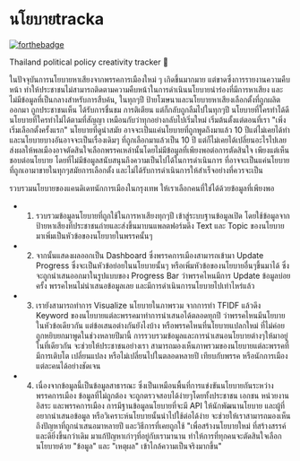 # นโยบายtracka 
[![forthebadge](https://forthebadge.com/images/badges/built-by-developers.svg)](https://forthebadge.com)

Thailand political policy creativity tracker 🚀

ในปัจจุบันการนโยบายหาเสียงจากพรรคการเมืองใหม่ ๆ เกิดขึ้นมากมาย แต่ขาดซึ่งการรายงานความคืบหน้า
ทำให้ประชาชนไม่สามารถติดตามความคืบหน้าในการดำเนินนโยบายนำร่องที่มีการหาเสียง และไม่มีข้อมูลที่เป็นกลางสำหรับการสืบค้น,
ในทุกๆปี ป้ายโฆษนาและนโยบายหาเสียงเลือกตั้งที่ถูกผลิตออกมา ถูกประชาชนเห็น ได้รับการชื่นชม การติเตียน แต่ก็กลับถูกลืมไปในทุกๆปี
 นโยบายที่ใครทำได้ดี นโยบายที่ใครทำไม่ได้ตามที่สัญญา เหมือนกับว่าทุกอย่างกลับไปเริ่มใหม่ เริ่มต้นตั้งแต่ตอนที่เรา "เพิ่งเริ่มเลือกตั้งครั้งแรก"
นโยบายที่ดูนำสมัย อาจจะเป็นแค่นโยบายที่ถูกพูดถึงมาแล้ว 10 ปีแต่ไม่เคยได้ทำ และนโยบายบางอันอาจจะเป็นเรื่องเดิมๆ ที่ถูกเลือกมาแล้วเป็น 10 ปี แต่ก็ไม่เคยได้เปลี่ยนอะไรไปเลย
ส่งผลให้พลเมืองอาจตัดสินใจเลือกพรรคเหล่านั้นโดยไม่มีข้อมูลที่เพียงพอต่อการตัดสินใจ เพียงแต่เห็นชอบต่อนโยบาย
โดยที่ไม่มีข้อมูลสนับสนุนถึงความเป็นไปได้ในการดำเนินการ ที่อาจจะเป็นแค่นโยบายที่ถูกเอามาขายในทุกๆสมัยการเลือกตั้ง และไม่ได้รับการดำเนินการให้สำเร็จอย่างที่ควรจะเป็น


รวบรวมนโยบายของแคนดิเดทนักการเมืองในกรุงเทพ ให้เราเลือกคนที่ใช่ได้ด้วยข้อมูลที่เพียงพอ
- 1. รวบรวมข้อมูลนโยบายที่ถูกใช้ในการหาเสียงทุกๆปี เข้าสู่ระบบฐานข้อมูลเปิด โดยใช้ข้อมูลจากป้ายหาเสียงที่ประชาชนถ่ายและส่งขึ้นมาบนแพลตฟอร์มดึง Text และ Topic ของนโยบาย มาเพิ่มเป็นหัวข้อของนโยบายในพรรคนั้นๆ
- 2. จากนั้นแสดงผลออกเป็น Dashboard ซึ่งพรรคการเมืองสามารถเข้ามา Update Progress ซึ่งจะเป็นหัวข้อย่อยในนโยบายนั้นๆ หรือเพิ่มหัวข้อของนโยบายอื่นๆขึ้นมาได้ ซึ่งจะถูกนำเสนออกมาในรูปแบบของ Progress Bar ว่าพรรคไหนมีการ Update ข้อมูลบ่อยครั้ง พรรคไหนไม่นำเสนอข้อมูลเลย และมีการดำเนินการนโยบายไปเท่าไหร่แล้ว
- 3. เรายังสามารถทำการ Visualize นโยบายในภาพรวม จากการทำ TFIDF แล้วดึง Keyword ของนโยบายแต่ละพรรคมาทำการนำเสนอได้ตลอดทุกปี ว่าพรรคไหนมีนโยบายในหัวข้อเดียวกัน แต่ข้อเสนอต่างกันยังไงบ้าง หรือพรรคไหนที่นโยบายแปลกใหม่ ที่ไม่ค่อยถูกหยิบยกมาพูดในช่วงหลายปีมานี้
การรวบรวมข้อมูลและการนำเสนอนโยบายต่างๆให้มาอยู่ในที่เดียวกัน จะช่วยให้ประชาชนอย่างเรา สามารถมองเห็นภาพรวมของนโยบายแต่ละพรรคที่มีการเติบโต เปลี่ยนแปลง หรือไม่เปลี่ยนไปในตลอดหลายปี เทียบกับพรรค หรือนักการเมืองแต่ละคนได้อย่างชัดเจน
- 4. เนื่องจากข้อมูลนี้เป็นข้อมูลสาธารณะ ซึ่งเป็นเหมือนพื้นที่การแข่งขันนโยบายกันระหว่างพรรคการเมือง
ข้อมูลที่ไม่ถูกต้อง จะถูกตรวจสอบได้ง่ายๆโดยทั้งประชาชน เอกชน หน่วยงานอิสระ และพรรคการเมือง
การมีฐานข้อมูลนโยบายที่จะมี API ให้นักพัฒนานโยบาย และผู้ที่อยากนำเสนอข้อมูล หรือวิเคราะห์นโยบายนั้นนำไปใช้ต่อได้ง่าย จะช่วยให้เราสามารถมองเห็นถึงปัญหาที่ถูกนำเสนอมาหลายปี และวิธีการที่เคยถูกใช้
"เพื่อสร้างนโยบายใหม่ ที่สร้างสรรค์และดียิ่งขึ้นกว่าเดิม มาแก้ปัญหาเก่าๆที่อยู่กับเรามานาน
ทำให้การที่ทุกคนจะตัดสินใจเลือกนโยบายด้วย "ข้อมูล" และ "เหตุผล" เข้าไกล้ความเป็นจริงมากขึ้น"
